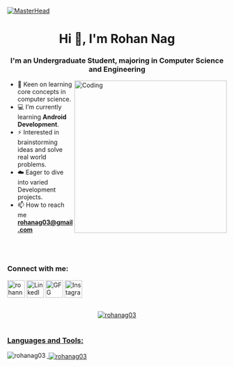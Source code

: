 [![MasterHead](https://mir-s3-cdn-cf.behance.net/project_modules/max_1200/54b6c068097599.5b50bca476b9b.gif)](https://rohanag03.io)
<h1 align="center">Hi 👋, I'm Rohan Nag</h1>
<h3 align="center">I'm an Undergraduate Student, majoring in Computer Science and Engineering</h3>
<img align="right" alt="Coding" width="350" src="https://i.pinimg.com/originals/e4/26/70/e426702edf874b181aced1e2fa5c6cde.gif">
</p>

- 🌱 Keen on learning core concepts in computer science.
- 💻 I’m currently learning **Android Development**.
- ⚡ Interested in brainstorming ideas and solve real world problems.
- ☁️ Eager to dive into varied Development projects.
- 📫 How to reach me **rohanag03@gmail.com**

</a>
<br>
<br>
<h3 align="left">Connect with me:</h3>
<p align="left">
 <a href="https://linktr.ee/rohannag" target="blank"><img align="center" src="https://api.blog.production.linktr.ee/wp-content/uploads/2022/06/Avatar-Symbol-Canopy.png" alt="rohannag" height="40" width="40" /></a>
<a href="https://linkedin.com/in/rohannag" target="blank"><img align="center" src="https://www.iconpacks.net/icons/2/free-linkedin-logo-icon-2430-thumb.png" alt="LinkedIn" height="40" width="40" /></a>
<a href="https://www.geeksforgeeks.org/user/rohanag03/" target="blank"><img align="center" src="https://media.geeksforgeeks.org/wp-content/uploads/20210228231058/gfg.png" alt="GFG" height="40" width="40" /></a>
<a href="https://instagram.com/rohannnagg" target="blank"><img align="center" src="https://png.pngtree.com/png-vector/20221018/ourmid/pngtree-instagram-icon-png-image_6315974.png" alt="Instagram" height="40" width="40" /></a>

<br>
<br>

</p>
<p align="center"> <a href="https://github.com/ryo-ma/github-profile-trophy"><img src="https://github-profile-trophy.vercel.app/?username=rohanag03" alt="rohanag03" />

<br>
<br>
<h3 align="left">Languages and Tools:</h3>

<p><img align="left" src="https://github-readme-stats.vercel.app/api/top-langs?username=rohanag03&show_icons=true&locale=en&layout=compact" alt="rohanag03" /></p>

<p>&nbsp;<img align="center" src="https://github-readme-stats.vercel.app/api?username=rohanag03&show_icons=true&locale=en" alt="rohanag03" /></p>
